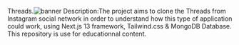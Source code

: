 Threads.![banner](https://github.com/BalramMEL/Threads-Clone/assets/102988461/9e535d01-3292-4f33-87b4-a9a215754b0c)
Description:The project aims to clone the Threads from Instagram social network in order to understand how this type of application could work, using Next.js 13 framework, Tailwind.css & MongoDB Database. This repository is use for educationnal content.
